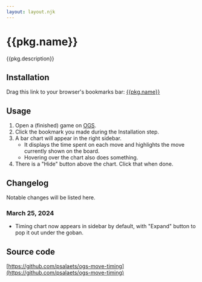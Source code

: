 ```yaml
---
layout: layout.njk
---
```


# {{pkg.name}}

{{pkg.description}}

## Installation

Drag this link to your browser's bookmarks bar: <a href="javascript:void {{code}}">{{pkg.name}}</a>

## Usage

1. Open a (finished) game on [OGS](https://online-go.com/).
2. Click the bookmark you made during the Installation step.
3. A bar chart will appear in the right sidebar.
    - It displays the time spent on each move and highlights the move currently shown on the board.
    - Hovering over the chart also does something.
4. There is a "Hide" button above the chart. Click that when done.

## Changelog

Notable changes will be listed here.

### March 25, 2024

- Timing chart now appears in sidebar by default, with "Expand" button to pop it out under the goban.

## Source code

[https://github.com/psalaets/ogs-move-timing](https://github.com/psalaets/ogs-move-timing)

